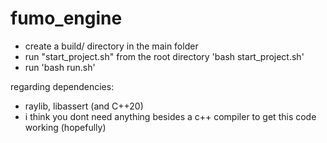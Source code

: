 # fumo_engine
- create a build/ directory in the main folder
- run "start_project.sh" from the root directory 'bash start_project.sh'
- run 'bash run.sh'

regarding dependencies:
- raylib, libassert (and C++20)
- i think you dont need anything besides a c++ compiler to get this code working (hopefully)
